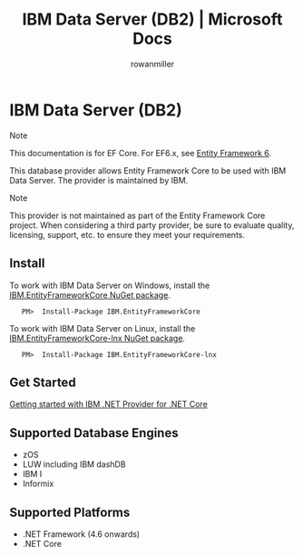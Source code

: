 ﻿---
title: IBM Data Server (DB2) | Microsoft Docs
author: rowanmiller
ms.author: divega
ms.date: 02/15/2017
ms.assetid: 825e5332-5aa3-4600-9efb-ab71aaff59ec
ms.technology: entity-framework-core
uid: core/providers/ibm/index
---

# IBM Data Server (DB2)

> [!NOTE]
> This documentation is for EF Core. For EF6.x, see [Entity Framework 6](../../../ef6/index.md).

This database provider allows Entity Framework Core to be used with IBM Data Server. The provider is maintained by IBM.

> [!NOTE]
> This provider is not maintained as part of the Entity Framework Core project. When considering a third party provider, be sure to evaluate quality, licensing, support, etc. to ensure they meet your requirements.

## Install

To work with IBM Data Server on Windows, install the [IBM.EntityFrameworkCore NuGet package](https://www.nuget.org/packages/IBM.EntityFrameworkCore).

````text
   PM>  Install-Package IBM.EntityFrameworkCore
````

To work with IBM Data Server on Linux, install the [IBM.EntityFrameworkCore-lnx NuGet package](https://www.nuget.org/packages/IBM.EntityFrameworkCore-lnx).

````text
   PM>  Install-Package IBM.EntityFrameworkCore-lnx
````

## Get Started

[Getting started with IBM .NET Provider for .NET Core ](https://www.ibm.com/developerworks/community/blogs/96960515-2ea1-4391-8170-b0515d08e4da/entry/DB2DotnetCore?lang=en)

## Supported Database Engines

* zOS
* LUW including IBM dashDB
* IBM I
* Informix

## Supported Platforms

* .NET Framework (4.6 onwards)
* .NET Core
